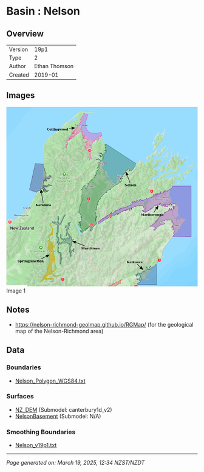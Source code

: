 # Basin : Nelson

## Overview
|         |                     |
|---------|---------------------|
| Version | 19p1           |
| Type    | 2        |
| Author  | Ethan Thomson            |
| Created | 2019-01           |


## Images
![](../images/basins/SI_north.png) Image 1

## Notes
- https://nelson-richmond-geolmap.github.io/RGMap/ (for the geological map of the Nelson-Richmond area)

## Data
### Boundaries
- [Nelson_Polygon_WGS84.txt](../../velocity_modelling/Data/SI_BASINS/Nelson_Polygon_WGS84.txt)

### Surfaces
- [NZ_DEM](../../velocity_modelling/Data/DEM/NZ_DEM_HD.in) (Submodel: canterbury1d_v2)
- [NelsonBasement](../../velocity_modelling/Data/SI_BASINS/Nelson_Basement_WGS84_v0p0.in) (Submodel: N/A)

### Smoothing Boundaries
- [Nelson_v19p1.txt](../../velocity_modelling/Data/Boundaries/Smoothing/Nelson_v19p1.txt)

---
*Page generated on: March 19, 2025, 12:34 NZST/NZDT*
